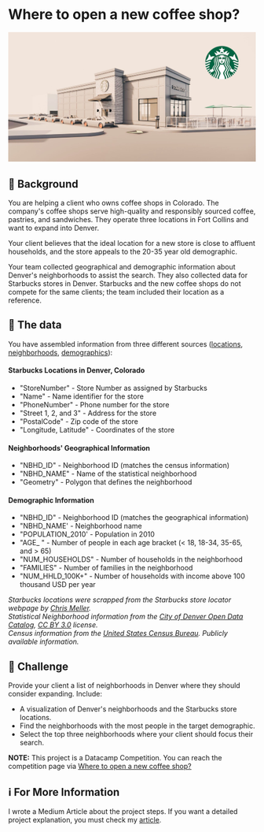# Where to open a new coffee shop?

![Starbucks_Coffee](data/starbucks_shop.jpg)

## 📖 Background

You are helping a client who owns coffee shops in Colorado. The company's coffee shops serve high-quality and responsibly sourced coffee,  pastries, and sandwiches. They operate three locations in Fort Collins and want to expand into Denver. 

Your client believes that the ideal location for a new store is close to affluent households, and the store appeals to the 20-35 year old demographic.
 
Your team collected geographical and demographic information about Denver's neighborhoods to assist the search. They also collected data for Starbucks stores in Denver. Starbucks and the new coffee shops do not compete for the same clients; the team included their location as a reference.

## 💾 The data
You have assembled information from three different sources ([locations](https://github.com/chrismeller/), [neighborhoods](http://data.denvergov.org), [demographics](https://www.census.gov/)):

#### Starbucks Locations in Denver, Colorado
- "StoreNumber" - Store Number as assigned by Starbucks
- "Name" - Name identifier for the store
- "PhoneNumber" - Phone number for the store
- "Street 1, 2, and 3" - Address for the store
- "PostalCode" - Zip code of the store
- "Longitude, Latitude" - Coordinates of the store

#### Neighborhoods' Geographical Information
- "NBHD_ID" - Neighborhood ID (matches the census information)
- "NBHD_NAME" - Name of the statistical neighborhood
- "Geometry" - Polygon that defines the neighborhood

#### Demographic Information
- "NBHD_ID" - Neighborhood ID (matches the geographical information)
- "NBHD_NAME' - Neighborhood name
- "POPULATION_2010' - Population in 2010
- "AGE_ " - Number of people in each age bracket (< 18, 18-34, 35-65, and > 65)
- "NUM_HOUSEHOLDS" - Number of households in the neighborhood
- "FAMILIES" - Number of families in the neighborhood
- "NUM_HHLD_100K+" - Number of households with income above 100 thousand USD per year

_Starbucks locations were scrapped from the Starbucks store locator webpage by [Chris Meller](https://github.com/chrismeller/)._  
_Statistical Neighborhood information from the [City of Denver Open Data Catalog](http://data.denvergov.org), [CC BY 3.0](http://creativecommons.org/licenses/by/3.0/) license._      
_Census information from the [United States Census Bureau](https://www.census.gov/). Publicly available information._

## 💪 Challenge
Provide your client a list of neighborhoods in Denver where they should consider expanding. Include:
* A visualization of Denver's neighborhoods and the Starbucks store locations.
* Find the neighborhoods with the most people in the target demographic.
* Select the top three neighborhoods where your client should focus their search.

**NOTE:** This project is a Datacamp Competition. You can reach the competition page via [Where to open a new coffee shop?](https://app.datacamp.com/learn/competitions/denver-coffee-shop)

## ℹ️ For More Information
I wrote a Medium Article about the project steps. If you want a detailed project explanation, you must check my [article](https://ataozarslan.medium.com/a-denver-case-study-where-to-open-a-new-coffee-shop-2bcb8d9e9722).
